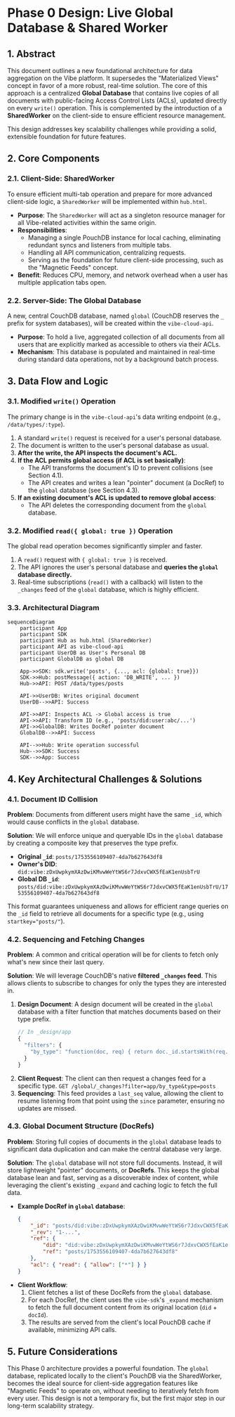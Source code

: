 # Phase 0 Design: Live Global Database & Shared Worker

## 1. Abstract

This document outlines a new foundational architecture for data aggregation on the Vibe platform. It supersedes the "Materialized Views" concept in favor of a more robust, real-time solution. The core of this approach is a centralized **Global Database** that contains live copies of all documents with public-facing Access Control Lists (ACLs), updated directly on every `write()` operation. This is complemented by the introduction of a **SharedWorker** on the client-side to ensure efficient resource management.

This design addresses key scalability challenges while providing a solid, extensible foundation for future features.

## 2. Core Components

### 2.1. Client-Side: SharedWorker

To ensure efficient multi-tab operation and prepare for more advanced client-side logic, a `SharedWorker` will be implemented within `hub.html`.

-   **Purpose**: The `SharedWorker` will act as a singleton resource manager for all Vibe-related activities within the same origin.
-   **Responsibilities**:
    -   Managing a single PouchDB instance for local caching, eliminating redundant syncs and listeners from multiple tabs.
    -   Handling all API communication, centralizing requests.
    -   Serving as the foundation for future client-side processing, such as the "Magnetic Feeds" concept.
-   **Benefit**: Reduces CPU, memory, and network overhead when a user has multiple application tabs open.

### 2.2. Server-Side: The Global Database

A new, central CouchDB database, named `global` (CouchDB reserves the `_` prefix for system databases), will be created within the `vibe-cloud-api`.

-   **Purpose**: To hold a live, aggregated collection of all documents from all users that are explicitly marked as accessible to others via their ACLs.
-   **Mechanism**: This database is populated and maintained in real-time during standard data operations, not by a background batch process.

## 3. Data Flow and Logic

### 3.1. Modified `write()` Operation

The primary change is in the `vibe-cloud-api`'s data writing endpoint (e.g., `/data/types/:type`).

1.  A standard `write()` request is received for a user's personal database.
2.  The document is written to the user's personal database as usual.
3.  **After the write, the API inspects the document's ACL.**
4.  **If the ACL permits global access (if ACL is set basically)**:
    -   The API transforms the document's ID to prevent collisions (see Section 4.1).
    -   The API creates and writes a lean "pointer" document (a DocRef) to the `global` database (see Section 4.3).
5.  **If an existing document's ACL is updated to remove global access**:
    -   The API deletes the corresponding document from the `global` database.

### 3.2. Modified `read({ global: true })` Operation

The global read operation becomes significantly simpler and faster.

1.  A `read()` request with `{ global: true }` is received.
2.  The API ignores the user's personal database and **queries the `global` database directly.**
3.  Real-time subscriptions (`read()` with a callback) will listen to the `_changes` feed of the `global` database, which is highly efficient.

### 3.3. Architectural Diagram

```mermaid
sequenceDiagram
    participant App
    participant SDK
    participant Hub as hub.html (SharedWorker)
    participant API as vibe-cloud-api
    participant UserDB as User's Personal DB
    participant GlobalDB as global DB

    App->>SDK: sdk.write('posts', {..., acl: {global: true}})
    SDK->>Hub: postMessage({ action: 'DB_WRITE', ... })
    Hub->>API: POST /data/types/posts

    API->>UserDB: Writes original document
    UserDB-->>API: Success

    API->>API: Inspects ACL -> Global access is true
    API->>API: Transform ID (e.g., 'posts/did:user:abc/...')
    API->>GlobalDB: Writes DocRef pointer document
    GlobalDB-->>API: Success

    API-->>Hub: Write operation successful
    Hub-->>SDK: Success
    SDK-->>App: Success
```

## 4. Key Architectural Challenges & Solutions

### 4.1. Document ID Collision

**Problem**: Documents from different users might have the same `_id`, which would cause conflicts in the `global` database.

**Solution**: We will enforce unique and queryable IDs in the `global` database by creating a composite key that preserves the type prefix.

-   **Original `_id`**: `posts/1753556109407-4da7b627643df8`
-   **Owner's DID**: `did:vibe:zDxUwpkymXAzDwiKMvwWeYtWS6r7JdxvCWX5fEaK1enUsbTrU`
-   **Global DB `_id`**: `posts/did:vibe:zDxUwpkymXAzDwiKMvwWeYtWS6r7JdxvCWX5fEaK1enUsbTrU/1753556109407-4da7b627643df8`

This format guarantees uniqueness and allows for efficient range queries on the `_id` field to retrieve all documents for a specific type (e.g., using `startkey="posts/"`).

### 4.2. Sequencing and Fetching Changes

**Problem**: A common and critical operation will be for clients to fetch only what's new since their last query.

**Solution**: We will leverage CouchDB's native **filtered `_changes` feed**. This allows clients to subscribe to changes for only the types they are interested in.

1.  **Design Document**: A design document will be created in the `global` database with a filter function that matches documents based on their type prefix.
    ```javascript
    // In _design/app
    {
      "filters": {
        "by_type": "function(doc, req) { return doc._id.startsWith(req.query.type + '/'); }"
      }
    }
    ```
2.  **Client Request**: The client can then request a changes feed for a specific type.
    `GET /global/_changes?filter=app/by_type&type=posts`
3.  **Sequencing**: This feed provides a `last_seq` value, allowing the client to resume listening from that point using the `since` parameter, ensuring no updates are missed.

### 4.3. Global Document Structure (DocRefs)

**Problem**: Storing full copies of documents in the `global` database leads to significant data duplication and can make the central database very large.

**Solution**: The `global` database will not store full documents. Instead, it will store lightweight "pointer" documents, or **DocRefs**. This keeps the global database lean and fast, serving as a discoverable index of content, while leveraging the client's existing `_expand` and caching logic to fetch the full data.

-   **Example DocRef in `global` database**:
    ```json
    {
        "_id": "posts/did:vibe:zDxUwpkymXAzDwiKMvwWeYtWS6r7JdxvCWX5fEaK1enUsbTrU/1753556109407-4da7b627643df8",
        "_rev": "1-...",
        "ref": {
            "did": "did:vibe:zDxUwpkymXAzDwiKMvwWeYtWS6r7JdxvCWX5fEaK1enUsbTrU",
            "ref": "posts/1753556109407-4da7b627643df8"
        },
        "acl": { "read": { "allow": ["*"] } }
    }
    ```
-   **Client Workflow**:
    1.  Client fetches a list of these DocRefs from the `global` database.
    2.  For each DocRef, the client uses the `vibe-sdk`'s `_expand` mechanism to fetch the full document content from its original location (`did` + `docId`).
    3.  The results are served from the client's local PouchDB cache if available, minimizing API calls.

## 5. Future Considerations

This Phase 0 architecture provides a powerful foundation. The `global` database, replicated locally to the client's PouchDB via the SharedWorker, becomes the ideal source for client-side aggregation features like "Magnetic Feeds" to operate on, without needing to iteratively fetch from every user. This design is not a temporary fix, but the first major step in our long-term scalability strategy.
